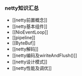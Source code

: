 ### netty知识汇总

- [[netty前置概念]]
- [[netty基本组件]]
- [[NioEventLoop]]
- [[pipeline]]
- [[ByteBuf]]
- [[netty解码]]
- [[netty编码及wiriteAndFlush()]]
- [[netty设计模式]]
- [[netty性能及调优]]